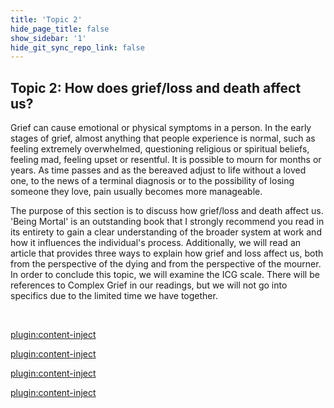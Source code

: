 ```yaml
---
title: 'Topic 2'
hide_page_title: false
show_sidebar: '1'
hide_git_sync_repo_link: false
---
```

## Topic 2: How does grief/loss and death affect us?

Grief can cause emotional or physical symptoms in a person. In the early stages of grief, almost anything that people experience is normal, such as feeling extremely overwhelmed, questioning religious or spiritual beliefs, feeling mad, feeling upset or resentful. It is possible to mourn for months or years. As time passes and as the bereaved adjust to life without a loved one, to the news of a terminal diagnosis or to the possibility of losing someone they love, pain usually becomes more manageable.

The purpose of this section is to discuss how grief/loss and death affect us. 'Being Mortal' is an outstanding book that I strongly recommend you read in its entirety to gain a clear understanding of the broader system at work and how it influences the individual's process. Additionally, we will read an article that provides three ways to explain how grief and loss affect us, both from the perspective of the dying and from the perspective of the mourner. In order to conclude this topic, we will examine the ICG scale. There will be references to Complex Grief in our readings, but we will not go into specifics due to the limited time we have together.

&nbsp;

[plugin:content-inject](../_3-5)

[plugin:content-inject](../_3-6)

[plugin:content-inject](../_3-7)

[plugin:content-inject](../_3-8)
